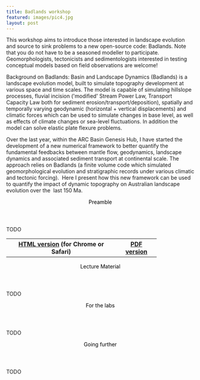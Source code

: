 ```yaml
---
title: Badlands workshop
featured: images/pic4.jpg
layout: post
---
```


This workshop aims to introduce those interested in landscape evolution and source to sink problems to a new open-source code: Badlands. Note that you do not have to be a seasoned modeller to participate. Geomorphologists, tectonicists and sedimentologists interested in testing conceptual models based on field observations are welcome!

Background on Badlands:
Basin and Landscape Dynamics (Badlands) is a landscape evolution model, built to simulate topography development at various space and time scales. The model is capable of simulating hillslope processes, fluvial incision ('modified' Stream Power Law, Transport Capacity Law both for sediment erosion/transport/deposition), spatially and temporally varying geodynamic (horizontal + vertical displacements) and climatic forces which can be used to simulate changes in base level, as well as effects of climate changes or sea-level fluctuations. In addition the model can solve elastic plate flexure problems.

Over the last year, within the ARC Basin Genesis Hub, I have started the development of a new numerical framework to better quantify the fundamental feedbacks between mantle flow, geodynamics, landscape dynamics and associated sediment transport at continental scale. The approach relies on Badlands (a finite volume code which simulated geomorphological evolution and stratigraphic records under various climatic and tectonic forcing).  Here I present how this new framework can be used to quantify the impact of dynamic topography on Australian landscape evolution over the  last 150 Ma. 

<section>
  <header>
    <span class="byline"><font color = "#000000">Preamble</font></span>
  </header>

  <p>TODO</p>
  <table style="width:80%">
    <tr>
      <th><strong><a href="http://geoslearn.github.io/BadlandsWorkshop/#" target="_blank">HTML version</a></strong> (for Chrome or Safari)</th>
      <th><strong><a href="https://cloudstor.aarnet.edu.au/plus/index.php/s/ZAVmdaaupVKuZHA" target="_blank">PDF version</a></strong></th>
    </tr>
  </table>
</section>

<section>
  <header>
    <span class="byline"><font color = "#000000">Lecture Material</font></span>
  </header>
  <p>TODO</p>
</section>

<section>
  <header>
    <span class="byline"><font color = "#000000">For the labs</font></span>
  </header>
  <p>TODO</p>
</section>

<section>
  <header>
    <span class="byline"><font color = "#000000">Going further</font></span>
  </header>
  <p>TODO</p>
</section>
